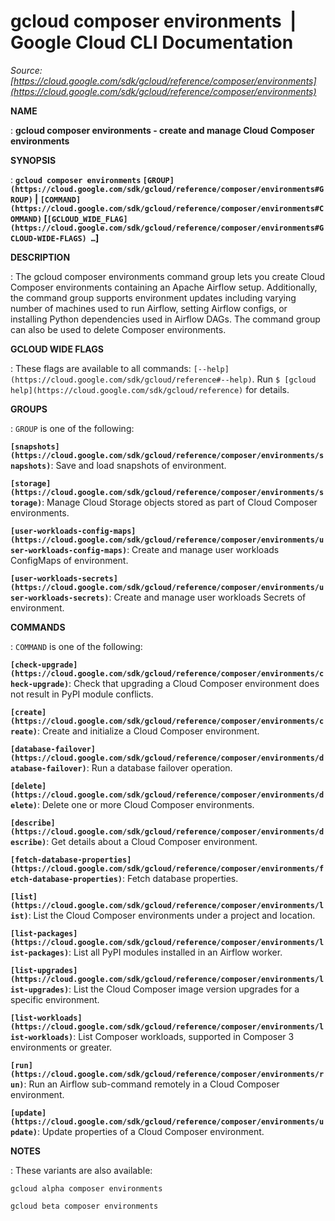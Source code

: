 # gcloud composer environments  |  Google Cloud CLI Documentation

*Source: [https://cloud.google.com/sdk/gcloud/reference/composer/environments](https://cloud.google.com/sdk/gcloud/reference/composer/environments)*

**NAME**

: **gcloud composer environments - create and manage Cloud Composer environments**

**SYNOPSIS**

: **`gcloud composer environments` `[GROUP](https://cloud.google.com/sdk/gcloud/reference/composer/environments#GROUP)` | `[COMMAND](https://cloud.google.com/sdk/gcloud/reference/composer/environments#COMMAND)` [`[GCLOUD_WIDE_FLAG](https://cloud.google.com/sdk/gcloud/reference/composer/environments#GCLOUD-WIDE-FLAGS) …`]**

**DESCRIPTION**

: The gcloud composer environments command group lets you create Cloud Composer
environments containing an Apache Airflow setup. Additionally, the command group
supports environment updates including varying number of machines used to run
Airflow, setting Airflow configs, or installing Python dependencies used in
Airflow DAGs. The command group can also be used to delete Composer
environments.

**GCLOUD WIDE FLAGS**

: These flags are available to all commands: `[--help](https://cloud.google.com/sdk/gcloud/reference#--help)`.
Run `$ [gcloud help](https://cloud.google.com/sdk/gcloud/reference)` for details.

**GROUPS**

: ``GROUP`` is one of the following:

**`[snapshots](https://cloud.google.com/sdk/gcloud/reference/composer/environments/snapshots)`**:
Save and load snapshots of environment.

**`[storage](https://cloud.google.com/sdk/gcloud/reference/composer/environments/storage)`**:
Manage Cloud Storage objects stored as part of Cloud Composer environments.

**`[user-workloads-config-maps](https://cloud.google.com/sdk/gcloud/reference/composer/environments/user-workloads-config-maps)`**:
Create and manage user workloads ConfigMaps of environment.

**`[user-workloads-secrets](https://cloud.google.com/sdk/gcloud/reference/composer/environments/user-workloads-secrets)`**:
Create and manage user workloads Secrets of environment.

**COMMANDS**

: ``COMMAND`` is one of the following:

**`[check-upgrade](https://cloud.google.com/sdk/gcloud/reference/composer/environments/check-upgrade)`**:
Check that upgrading a Cloud Composer environment does not result in PyPI module
conflicts.

**`[create](https://cloud.google.com/sdk/gcloud/reference/composer/environments/create)`**:
Create and initialize a Cloud Composer environment.

**`[database-failover](https://cloud.google.com/sdk/gcloud/reference/composer/environments/database-failover)`**:
Run a database failover operation.

**`[delete](https://cloud.google.com/sdk/gcloud/reference/composer/environments/delete)`**:
Delete one or more Cloud Composer environments.

**`[describe](https://cloud.google.com/sdk/gcloud/reference/composer/environments/describe)`**:
Get details about a Cloud Composer environment.

**`[fetch-database-properties](https://cloud.google.com/sdk/gcloud/reference/composer/environments/fetch-database-properties)`**:
Fetch database properties.

**`[list](https://cloud.google.com/sdk/gcloud/reference/composer/environments/list)`**:
List the Cloud Composer environments under a project and location.

**`[list-packages](https://cloud.google.com/sdk/gcloud/reference/composer/environments/list-packages)`**:
List all PyPI modules installed in an Airflow worker.

**`[list-upgrades](https://cloud.google.com/sdk/gcloud/reference/composer/environments/list-upgrades)`**:
List the Cloud Composer image version upgrades for a specific environment.

**`[list-workloads](https://cloud.google.com/sdk/gcloud/reference/composer/environments/list-workloads)`**:
List Composer workloads, supported in Composer 3 environments or greater.

**`[run](https://cloud.google.com/sdk/gcloud/reference/composer/environments/run)`**:
Run an Airflow sub-command remotely in a Cloud Composer environment.

**`[update](https://cloud.google.com/sdk/gcloud/reference/composer/environments/update)`**:
Update properties of a Cloud Composer environment.

**NOTES**

: These variants are also available:

```
gcloud alpha composer environments
```

```
gcloud beta composer environments
```